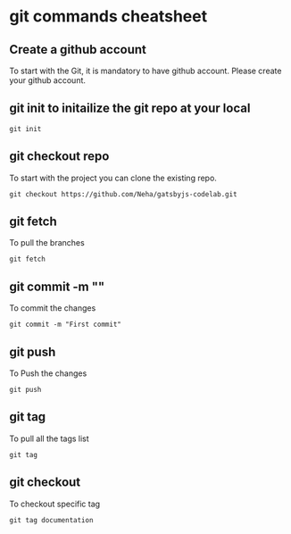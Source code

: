# git commands cheatsheet

## Create a github account
To start with the Git, it is mandatory to have github account.
Please create your github account.

## git init to initailize the git repo at your local

    git init

## git checkout repo <repo name>
To start with the project you can clone the existing repo.

    git checkout https://github.com/Neha/gatsbyjs-codelab.git

## git fetch
To pull the branches

    git fetch

## git commit -m "<message>"
To commit the changes

    git commit -m "First commit"


## git push
To Push the changes

    git push


## git tag
To pull all the tags list

    git tag


## git checkout <tagName>
To checkout specific tag

    git tag documentation